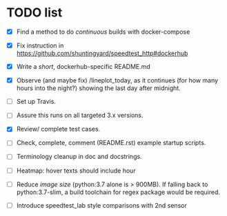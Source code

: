 # TODO list

- [x] Find a method to do *continuous* builds with docker-compose

- [x] Fix instruction in https://github.com/shuntingyard/speedtest_http#dockerhub

- [x] Write a *short*, dockerhub-specific README.md

- [x] Observe (and maybe fix) /lineplot_today, as it continues (for how many
  hours into the night?) showing the last day after midnight.

- [ ] Set up Travis.

- [ ] Assure this runs on all targeted 3.x versions.

- [x] Review/ complete test cases.

- [ ] Check, complete, comment (README.rst) example startup scripts.

- [ ] Terminology cleanup in doc and docstrings.

- [ ] Heatmap: hover texts should include hour

- [ ] Reduce *image size* (python:3.7 alone is > 900MB). If falling back to
  python:3.7-slim, a build toolchain for regex package would be required.

- [ ] Introduce speedtest_lab style comparisons with 2nd sensor
